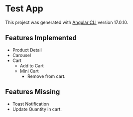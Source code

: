 # Test App
This project was generated with [Angular CLI](https://github.com/angular/angular-cli) version 17.0.10.

## Features Implemented
- Product Detail
- Carousel
- Cart
    - Add to Cart
    - Mini Cart
        - Remove from cart.

## Features Missing
- Toast Notification
- Update Quantity in cart.